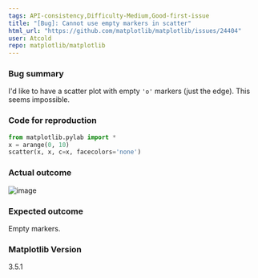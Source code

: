 ```yaml
---
tags: API-consistency,Difficulty-Medium,Good-first-issue
title: "[Bug]: Cannot use empty markers in scatter"
html_url: "https://github.com/matplotlib/matplotlib/issues/24404"
user: Atcold
repo: matplotlib/matplotlib
---
```


### Bug summary

I'd like to have a scatter plot with empty `'o'` markers (just the edge).
This seems impossible.

### Code for reproduction

```python
from matplotlib.pylab import *
x = arange(0, 10)
scatter(x, x, c=x, facecolors='none')
```


### Actual outcome

![image](https://user-images.githubusercontent.com/2119355/200681966-8173ca7e-5aa9-4e27-8ebe-83306de4bb73.png)


### Expected outcome

Empty markers.

### Matplotlib Version

3.5.1